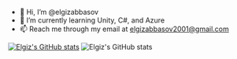 - 👋 Hi, I’m @elgizabbasov
- 🌱 I’m currently learning Unity, C#, and Azure
- 📫 Reach me through my email at elgizabbasov2001@gmail.com

[![Elgiz's GitHub stats](https://github-readme-stats.vercel.app/api?username=elgizabbasov)](https://github.com/anuraghazra/github-readme-stats)
![Elgiz's GitHub stats](https://github-readme-stats.vercel.app/api?username=elgizabbasov&show_icons=true&theme=radical)



<!---
elgizabbasov/elgizabbasov is a ✨ special ✨ repository because its `README.md` (this file) appears on your GitHub profile.
You can click the Preview link to take a look at your changes.
--->
